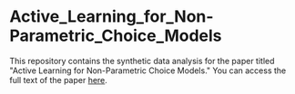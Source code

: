 # Active_Learning_for_Non-Parametric_Choice_Models

This repository contains the synthetic data analysis for the paper titled "Active Learning for Non-Parametric Choice Models." You can access the full text of the paper [here](https://arxiv.org/abs/2208.03346).
